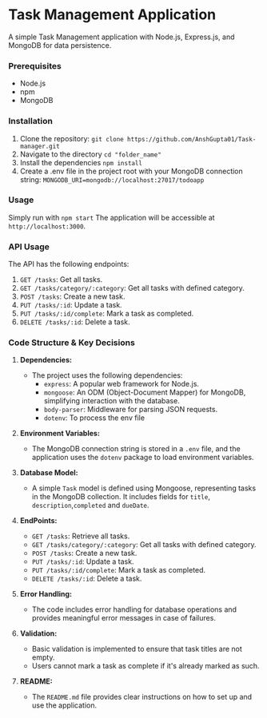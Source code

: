 # Task Management Application
A simple Task Management application with Node.js, Express.js, and MongoDB for data persistence.

### Prerequisites
- Node.js
- npm
- MongoDB

### Installation

1. Clone the repository:
   `git clone https://github.com/AnshGupta01/Task-manager.git`
2. Navigate to the directory
    `cd "folder_name"`
3. Install the dependencies
    `npm install`
4. Create a .env file in the project root with your MongoDB connection string:
    `MONGODB_URI=mongodb://localhost:27017/todoapp`

### Usage
Simply run with `npm start`
The application will be accessible at `http://localhost:3000`.

### API Usage
The API has the following endpoints:

1. `GET /tasks`: Get all tasks.
2. `GET /tasks/category/:category`: Get all tasks with defined category.
3. `POST /tasks`: Create a new task.
4. `PUT /tasks/:id`: Update a task.
5. `PUT /tasks/:id/complete`: Mark a task as completed.
6. `DELETE /tasks/:id`: Delete a task.


### Code Structure & Key Decisions

1. **Dependencies:**
   - The project uses the following dependencies:
     - `express`: A popular web framework for Node.js.
     - `mongoose`: An ODM (Object-Document Mapper) for MongoDB, simplifying interaction with the database.
     - `body-parser`: Middleware for parsing JSON requests.
     - `dotenv`: To process the env file

2. **Environment Variables:**
   - The MongoDB connection string is stored in a `.env` file, and the application uses the `dotenv` package to load environment variables.

3. **Database Model:**
   - A simple `Task` model is defined using Mongoose, representing tasks in the MongoDB collection. It includes fields for `title`, `description`,`completed` and `dueDate`.

4. **EndPoints:**
     - `GET /tasks`: Retrieve all tasks.
     - `GET /tasks/category/:category`: Get all tasks with defined category.
     - `POST /tasks`: Create a new task.
     - `PUT /tasks/:id`: Update a task.
     - `PUT /tasks/:id/complete`: Mark a task as completed.
     - `DELETE /tasks/:id`: Delete a task.

5. **Error Handling:**
   - The code includes error handling for database operations and provides meaningful error messages in case of failures.

6. **Validation:**
   - Basic validation is implemented to ensure that task titles are not empty.
   - Users cannot mark a task as complete if it's already marked as such.

7. **README:**
   - The `README.md` file provides clear instructions on how to set up and use the application. 